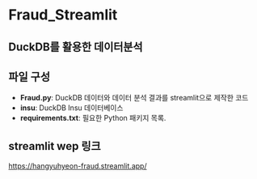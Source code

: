 # Fraud_Streamlit

## DuckDB를 활용한 데이터분석

## 파일 구성
- **Fraud.py**: DuckDB 데이터와 데이터 분석 결과를 streamlit으로 제작한 코드
- **insu**: DuckDB Insu 데이터베이스
- **requirements.txt**: 필요한 Python 패키지 목록.
## streamlit wep 링크
https://hangyuhyeon-fraud.streamlit.app/
